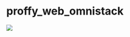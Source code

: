 # proffy_web_omnistack

<img width="auto" src="https://github.com/lchirata/proffy_web_omnistack/blob/master/src/assets/images/logo.svg">
